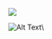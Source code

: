 ![](https://komarev.com/ghpvc/?username=devarshi-ap&label=Page+Hits)

![Alt Text](https://2img.net/h/i1169.photobucket.com/albums/r511/InsomniaChaos/squirtle-party.gif)\
